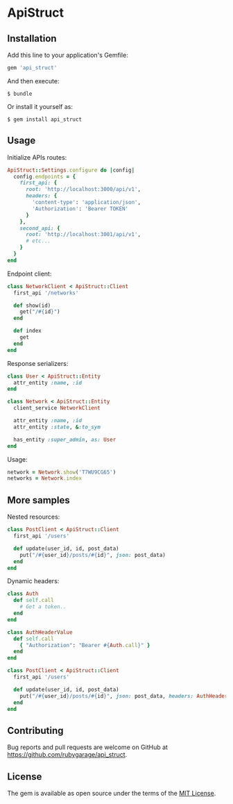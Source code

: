 # ApiStruct

## Installation

Add this line to your application's Gemfile:

```ruby
gem 'api_struct'
```

And then execute:

    $ bundle

Or install it yourself as:

    $ gem install api_struct

## Usage

Initialize APIs routes:

```ruby
ApiStruct::Settings.configure do |config|
  config.endpoints = {
    first_api: {
      root: 'http://localhost:3000/api/v1',
      headers: {
        'content-type': 'application/json',
        'Authorization': 'Bearer TOKEN'
      }
    },
    second_api: {
      root: 'http://localhost:3001/api/v1',
      # etc...
    }
  }
end
```

Endpoint client:
```ruby
class NetworkClient < ApiStruct::Client
  first_api '/networks'

  def show(id)
    get("/#{id}")
  end

  def index
    get
  end
end
```

Response serializers:
```ruby
class User < ApiStruct::Entity
  attr_entity :name, :id
end

class Network < ApiStruct::Entity
  client_service NetworkClient

  attr_entity :name, :id
  attr_entity :state, &:to_sym

  has_entity :super_admin, as: User
end
```

Usage:
```ruby
network = Network.show('T7WU9CG65')
networks = Network.index
```

## More samples

Nested resources:

```ruby
class PostClient < ApiStruct::Client
  first_api '/users'

  def update(user_id, id, post_data)
    put("/#{user_id}/posts/#{id}", json: post_data)
  end
end
```

Dynamic headers:

```ruby
class Auth
  def self.call
    # Get a token..
  end
end
```

```ruby
class AuthHeaderValue
  def self.call
    { "Authorization": "Bearer #{Auth.call}" }
  end
end
```

```ruby
class PostClient < ApiStruct::Client
  first_api '/users'

  def update(user_id, id, post_data)
    put("/#{user_id}/posts/#{id}", json: post_data, headers: AuthHeaderValue.call)
  end
end
```

## Contributing

Bug reports and pull requests are welcome on GitHub at https://github.com/rubygarage/api_struct.

## License

The gem is available as open source under the terms of the [MIT License](https://opensource.org/licenses/MIT).
